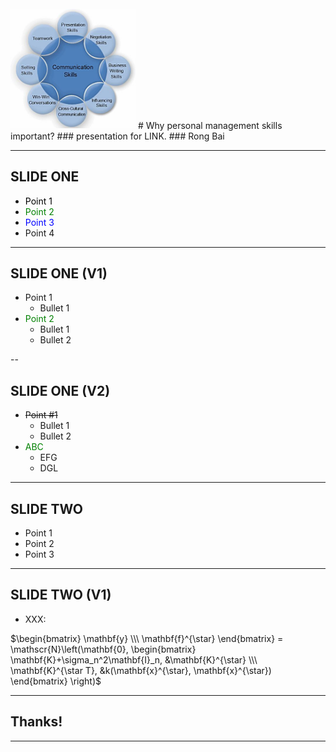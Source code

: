 <img src="figs/communication.jpeg" width="200" style="margin:1px 0px">
# Why personal management skills important?
### presentation for LINK.
### Rong Bai

---

## SLIDE ONE

* <font color="black">Point 1</font>
* <font color="green">Point 2</font>
* <font color="blue">Point 3</font>
* Point 4

---

<section data-background="https://farm6.staticflickr.com/5492/9920067926_9a9ba5fb45_o_d.jpg"></section>

## SLIDE ONE (V1)

* Point 1
  - Bullet 1
* <font color="green">Point 2 </font>
  - Bullet 1
  - Bullet 2

--

## SLIDE ONE (V2)

* ~~Point #1~~
  - Bullet 1
  - Bullet 2
* <font color="green">ABC</font>
  - EFG
  - DGL

---

## SLIDE TWO

* Point 1
* Point 2
* Point 3

----

## SLIDE TWO (V1)

* XXX:

$\begin{bmatrix}
\mathbf{y}  \\\
\mathbf{f}^{\star}
\end{bmatrix} = \mathscr{N}\left(\mathbf{0}, 
\begin{bmatrix}
\mathbf{K}+\sigma_n^2\mathbf{I}_n, &\mathbf{K}^{\star} \\\
\mathbf{K}^{\star T}, &k(\mathbf{x}^{\star}, \mathbf{x}^{\star})
\end{bmatrix}
\right)$

---

## Thanks!

---
